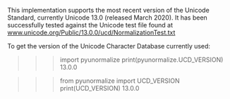 This implementation supports the most recent version of the Unicode
Standard, currently Unicode 13.0 (released March 2020). It has been
successfully tested against the Unicode test file found at
www.unicode.org/Public/13.0.0/ucd/NormalizationTest.txt

To get the version of the Unicode Character Database currently used:

>>> import pyunormalize
>>> print(pyunormalize.UCD_VERSION)
13.0.0

>>> from pyunormalize import UCD_VERSION
>>> print(UCD_VERSION)
13.0.0
